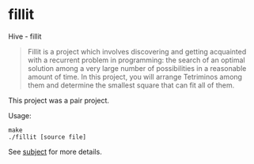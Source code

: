 # fillit
Hive - fillit

> Fillit is a project which involves discovering and getting acquainted with a recurrent problem in programming: the search of an optimal solution among a very large number of possibilities in a reasonable amount of time. In this project, you will arrange Tetriminos among them and determine the smallest square that can fit all of them.

This project was a pair project.

Usage:

```
make
./fillit [source file]
```

See [subject](fillit.en.pdf) for more details.
